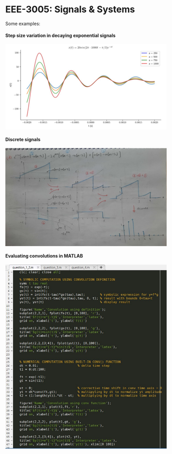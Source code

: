 # EEE-3005: Signals & Systems

Some examples:

#### Step size variation in decaying exponential signals

<div align="center">
    <img width="1000" src="./images/decaying exponential.jpg">
</div>


#### Discrete signals

<div align="center">
    <img width="600" src="./images/discrete signal.jpg">
</div>


#### Evaluating convolutions in MATLAB

<div align="center">
    <img width="900" src="./images/convolution in matlab.jpg">
</div>






